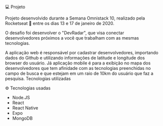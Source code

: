 

💻 Projeto

Projeto desenvolvido durante a Semana Omnistack 10, realizado pela Rocketseat 🚀 entre os dias 13 e 17 de janeiro de 2020.

O desafio foi desenvolver o "DevRadar", que visa conectar desenvolvedores próximos a você que trabalham com as mesmas tecnologias.


A aplicação web é responsável por cadastrar desenvolvedores, importando dados do Github e utilizando informações de latitude e longitude dos browser do usuário. Já aplicação mobile é para a exibição no mapa dos desenvolvedores que tem afinidade com as tecnologias preenchidas no campo de busca e que estejam em um raio de 10km do usuário que faz a pesquisa.
Tecnologias utilizadas

⚙ Tecnologias usadas
   * Node.JS
   * React
   * React Native
   * Expo
   * MongoDB
